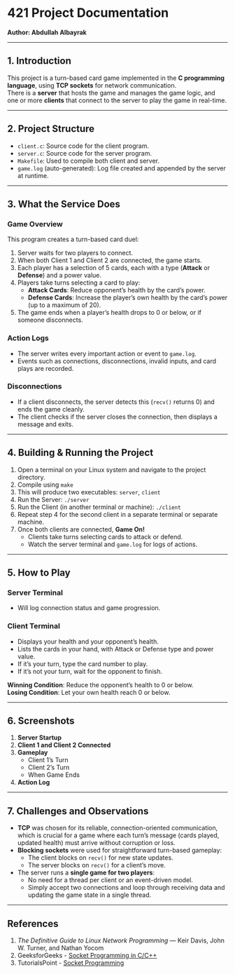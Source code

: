# 421 Project Documentation  
**Author: Abdullah Albayrak**

---

## 1. Introduction

This project is a turn-based card game implemented in the **C programming language**, using **TCP sockets** for network communication.  
There is a **server** that hosts the game and manages the game logic, and one or more **clients** that connect to the server to play the game in real-time.

---

## 2. Project Structure

- `client.c`: Source code for the client program.  
- `server.c`: Source code for the server program.  
- `Makefile`: Used to compile both client and server.  
- `game.log` (auto-generated): Log file created and appended by the server at runtime.

---

## 3. What the Service Does

### Game Overview

This program creates a turn-based card duel:

1. Server waits for two players to connect.  
2. When both Client 1 and Client 2 are connected, the game starts.  
3. Each player has a selection of 5 cards, each with a type (**Attack** or **Defense**) and a power value.  
4. Players take turns selecting a card to play:  
   - **Attack Cards**: Reduce opponent’s health by the card’s power.  
   - **Defense Cards**: Increase the player’s own health by the card’s power (up to a maximum of 20).  
5. The game ends when a player’s health drops to 0 or below, or if someone disconnects.

### Action Logs

- The server writes every important action or event to `game.log`.  
- Events such as connections, disconnections, invalid inputs, and card plays are recorded.

### Disconnections

- If a client disconnects, the server detects this (`recv()` returns 0) and ends the game cleanly.  
- The client checks if the server closes the connection, then displays a message and exits.

---

## 4. Building & Running the Project

1. Open a terminal on your Linux system and navigate to the project directory.  
2. Compile using `make`  
3. This will produce two executables: `server`, `client`  
4. Run the Server: `./server`  
5. Run the Client (in another terminal or machine): `./client`  
6. Repeat step 4 for the second client in a separate terminal or separate machine.  
7. Once both clients are connected, **Game On!**  
   - Clients take turns selecting cards to attack or defend.  
   - Watch the server terminal and `game.log` for logs of actions.

---

## 5. How to Play

### Server Terminal

- Will log connection status and game progression.

### Client Terminal

- Displays your health and your opponent’s health.  
- Lists the cards in your hand, with Attack or Defense type and power value.  
- If it’s your turn, type the card number to play.  
- If it’s not your turn, wait for the opponent to finish.

**Winning Condition**: Reduce the opponent’s health to 0 or below.  
**Losing Condition**: Let your own health reach 0 or below.

---

## 6. Screenshots

1. **Server Startup**  
2. **Client 1 and Client 2 Connected**  
3. **Gameplay**  
   - Client 1’s Turn  
   - Client 2’s Turn  
   - When Game Ends  
4. **Action Log**

---

## 7. Challenges and Observations

- **TCP** was chosen for its reliable, connection-oriented communication, which is crucial for a game where each turn’s message (cards played, updated health) must arrive without corruption or loss.  
- **Blocking sockets** were used for straightforward turn-based gameplay:  
  - The client blocks on `recv()` for new state updates.  
  - The server blocks on `recv()` for a client’s move.  
- The server runs a **single game for two players**:  
  - No need for a thread per client or an event-driven model.  
  - Simply accept two connections and loop through receiving data and updating the game state in a single thread.

---

## References

1. *The Definitive Guide to Linux Network Programming* — Keir Davis, John W. Turner, and Nathan Yocom  
2. GeeksforGeeks - [Socket Programming in C/C++](https://www.geeksforgeeks.org/socket-programming-cc/)  
3. TutorialsPoint - [Socket Programming](https://www.tutorialspoint.com/unix_sockets/index.htm)

